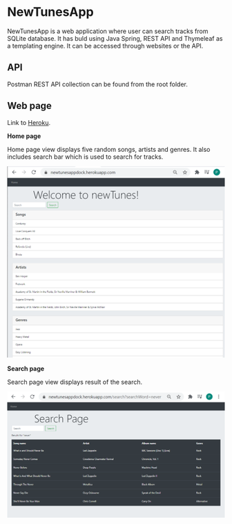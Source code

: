 # NewTunesApp

NewTunesApp is a web application where user can search tracks from SQLite database.
It has buld using Java Spring, REST API and Thymeleaf as a templating engine. 
It can be accessed through websites or the API.

## API

Postman REST API collection can be found from the root folder.

## Web page

Link to [Heroku](https://newtunesappdock.herokuapp.com/).

**Home page**

Home page view displays five random songs, artists and genres. 
It also includes search bar which is used to search for tracks.

![homepage](https://github.com/paularintaharri/newTunesApp/blob/master/images/homepage.png)

**Search page**

Search page view displays result of the search.

![search page](https://github.com/paularintaharri/newTunesApp/blob/master/images/searchpage.png)

